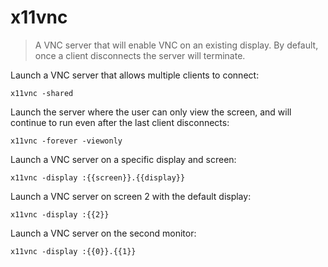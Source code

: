 x11vnc
======

> A VNC server that will enable VNC on an existing display.
> By default, once a client disconnects the server will terminate.

Launch a VNC server that allows multiple clients to connect:

    x11vnc -shared

Launch the server where the user can only view the screen, and will continue to run even after the last client disconnects:

    x11vnc -forever -viewonly

Launch a VNC server on a specific display and screen:

    x11vnc -display :{{screen}}.{{display}}

Launch a VNC server on screen 2 with the default display:

    x11vnc -display :{{2}}

Launch a VNC server on the second monitor:

    x11vnc -display :{{0}}.{{1}}
